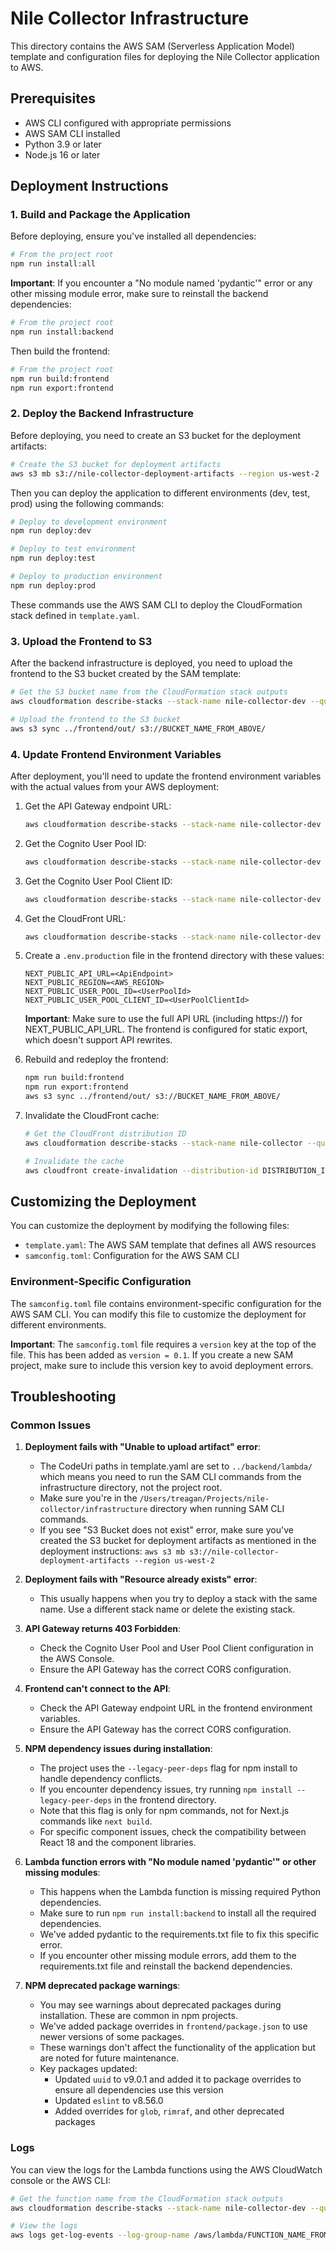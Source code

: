 # Nile Collector Infrastructure

This directory contains the AWS SAM (Serverless Application Model) template and configuration files for deploying the Nile Collector application to AWS.

## Prerequisites

- AWS CLI configured with appropriate permissions
- AWS SAM CLI installed
- Python 3.9 or later
- Node.js 16 or later

## Deployment Instructions

### 1. Build and Package the Application

Before deploying, ensure you've installed all dependencies:

```bash
# From the project root
npm run install:all
```

**Important**: If you encounter a "No module named 'pydantic'" error or any other missing module error, make sure to reinstall the backend dependencies:

```bash
# From the project root
npm run install:backend
```

Then build the frontend:

```bash
# From the project root
npm run build:frontend
npm run export:frontend
```

### 2. Deploy the Backend Infrastructure

Before deploying, you need to create an S3 bucket for the deployment artifacts:

```bash
# Create the S3 bucket for deployment artifacts
aws s3 mb s3://nile-collector-deployment-artifacts --region us-west-2
```

Then you can deploy the application to different environments (dev, test, prod) using the following commands:

```bash
# Deploy to development environment
npm run deploy:dev

# Deploy to test environment
npm run deploy:test

# Deploy to production environment
npm run deploy:prod
```

These commands use the AWS SAM CLI to deploy the CloudFormation stack defined in `template.yaml`.

### 3. Upload the Frontend to S3

After the backend infrastructure is deployed, you need to upload the frontend to the S3 bucket created by the SAM template:

```bash
# Get the S3 bucket name from the CloudFormation stack outputs
aws cloudformation describe-stacks --stack-name nile-collector-dev --query "Stacks[0].Outputs[?OutputKey=='FrontendBucketName'].OutputValue" --output text

# Upload the frontend to the S3 bucket
aws s3 sync ../frontend/out/ s3://BUCKET_NAME_FROM_ABOVE/
```

### 4. Update Frontend Environment Variables

After deployment, you'll need to update the frontend environment variables with the actual values from your AWS deployment:

1. Get the API Gateway endpoint URL:
   ```bash
   aws cloudformation describe-stacks --stack-name nile-collector-dev --query "Stacks[0].Outputs[?OutputKey=='ApiEndpoint'].OutputValue" --output text
   ```

2. Get the Cognito User Pool ID:
   ```bash
   aws cloudformation describe-stacks --stack-name nile-collector-dev --query "Stacks[0].Outputs[?OutputKey=='UserPoolId'].OutputValue" --output text
   ```

3. Get the Cognito User Pool Client ID:
   ```bash
   aws cloudformation describe-stacks --stack-name nile-collector-dev --query "Stacks[0].Outputs[?OutputKey=='UserPoolClientId'].OutputValue" --output text
   ```

4. Get the CloudFront URL:
   ```bash
   aws cloudformation describe-stacks --stack-name nile-collector-dev --query "Stacks[0].Outputs[?OutputKey=='CloudFrontURL'].OutputValue" --output text
   ```

5. Create a `.env.production` file in the frontend directory with these values:
   ```
   NEXT_PUBLIC_API_URL=<ApiEndpoint>
   NEXT_PUBLIC_REGION=<AWS_REGION>
   NEXT_PUBLIC_USER_POOL_ID=<UserPoolId>
   NEXT_PUBLIC_USER_POOL_CLIENT_ID=<UserPoolClientId>
   ```
   
   **Important**: Make sure to use the full API URL (including https://) for NEXT_PUBLIC_API_URL. The frontend is configured for static export, which doesn't support API rewrites.

6. Rebuild and redeploy the frontend:
   ```bash
   npm run build:frontend
   npm run export:frontend
   aws s3 sync ../frontend/out/ s3://BUCKET_NAME_FROM_ABOVE/
   ```

7. Invalidate the CloudFront cache:
   ```bash
   # Get the CloudFront distribution ID
   aws cloudformation describe-stacks --stack-name nile-collector --query "Stacks[0].Outputs[?OutputKey=='CloudFrontDistributionId'].OutputValue" --output text
   
   # Invalidate the cache
   aws cloudfront create-invalidation --distribution-id DISTRIBUTION_ID_FROM_ABOVE --paths "/*"
   ```

## Customizing the Deployment

You can customize the deployment by modifying the following files:

- `template.yaml`: The AWS SAM template that defines all AWS resources
- `samconfig.toml`: Configuration for the AWS SAM CLI

### Environment-Specific Configuration

The `samconfig.toml` file contains environment-specific configuration for the AWS SAM CLI. You can modify this file to customize the deployment for different environments.

**Important**: The `samconfig.toml` file requires a `version` key at the top of the file. This has been added as `version = 0.1`. If you create a new SAM project, make sure to include this version key to avoid deployment errors.

## Troubleshooting

### Common Issues

1. **Deployment fails with "Unable to upload artifact" error**:
   - The CodeUri paths in template.yaml are set to `../backend/lambda/` which means you need to run the SAM CLI commands from the infrastructure directory, not the project root.
   - Make sure you're in the `/Users/treagan/Projects/nile-collector/infrastructure` directory when running SAM CLI commands.
   - If you see "S3 Bucket does not exist" error, make sure you've created the S3 bucket for deployment artifacts as mentioned in the deployment instructions: `aws s3 mb s3://nile-collector-deployment-artifacts --region us-west-2`

2. **Deployment fails with "Resource already exists" error**:
   - This usually happens when you try to deploy a stack with the same name. Use a different stack name or delete the existing stack.

2. **API Gateway returns 403 Forbidden**:
   - Check the Cognito User Pool and User Pool Client configuration in the AWS Console.
   - Ensure the API Gateway has the correct CORS configuration.

3. **Frontend can't connect to the API**:
   - Check the API Gateway endpoint URL in the frontend environment variables.
   - Ensure the API Gateway has the correct CORS configuration.

4. **NPM dependency issues during installation**:
   - The project uses the `--legacy-peer-deps` flag for npm install to handle dependency conflicts.
   - If you encounter dependency issues, try running `npm install --legacy-peer-deps` in the frontend directory.
   - Note that this flag is only for npm commands, not for Next.js commands like `next build`.
   - For specific component issues, check the compatibility between React 18 and the component libraries.

5. **Lambda function errors with "No module named 'pydantic'" or other missing modules**:
   - This happens when the Lambda function is missing required Python dependencies.
   - Make sure to run `npm run install:backend` to install all the required dependencies.
   - We've added pydantic to the requirements.txt file to fix this specific error.
   - If you encounter other missing module errors, add them to the requirements.txt file and reinstall the backend dependencies.

6. **NPM deprecated package warnings**:
   - You may see warnings about deprecated packages during installation. These are common in npm projects.
   - We've added package overrides in `frontend/package.json` to use newer versions of some packages.
   - These warnings don't affect the functionality of the application but are noted for future maintenance.
   - Key packages updated:
     - Updated `uuid` to v9.0.1 and added it to package overrides to ensure all dependencies use this version
     - Updated `eslint` to v8.56.0
     - Added overrides for `glob`, `rimraf`, and other deprecated packages

### Logs

You can view the logs for the Lambda functions using the AWS CloudWatch console or the AWS CLI:

```bash
# Get the function name from the CloudFormation stack outputs
aws cloudformation describe-stacks --stack-name nile-collector-dev --query "Stacks[0].Outputs[?OutputKey=='CollectEventFunctionName'].OutputValue" --output text

# View the logs
aws logs get-log-events --log-group-name /aws/lambda/FUNCTION_NAME_FROM_ABOVE --log-stream-name $(aws logs describe-log-streams --log-group-name /aws/lambda/FUNCTION_NAME_FROM_ABOVE --order-by LastEventTime --descending --limit 1 --query "logStreams[0].logStreamName" --output text)
